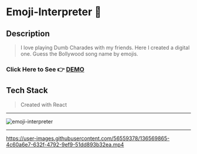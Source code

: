 # Emoji-Interpreter 🤔

## Description

>I love playing Dumb Charades with my friends. Here I created a digital one. Guess the Bollywood song name by emojis. 

### Click Here to See 👉 [DEMO](https://9b56s.csb.app/)
## Tech Stack

>Created with React

<hr>

![emoji-interpreter](https://user-images.githubusercontent.com/56559378/136569605-52e5bd26-46d4-4b8e-82e6-75a909d36f8f.PNG)

<hr>


https://user-images.githubusercontent.com/56559378/136569865-4c60a6e7-632f-4792-9ef9-51dd893b32ea.mp4


